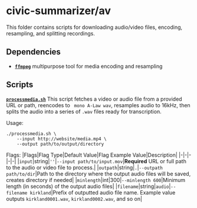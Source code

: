 # civic-summarizer/av

This folder contains scripts for downloading audio/video files, encoding, resampling, and splitting recordings.

## Dependencies
- [**`ffmpeg`**](https://ffmpeg.org/ffmpeg.html) multipurpose tool for media encoding and resampling

## Scripts

[**`processmedia.sh`**](processmedia.sh) This script fetches a video or audio file from a provided URL or path, reencodes to ` mono A-Law wav`, resamples audio to 16kHz, then splits the audio into a series of `.wav` files ready for transcription.

Usage:
```
./processmedia.sh \
    --input http://website/media.mp4 \
    --output path/to/output/directory
```

Flags:
|Flags|Flag Type|Default Value|Flag Example Value|Description|
|-|-|-|-|-|
|`input`|string|`''`|`--input path/to/input.mov`|**Required** URL or full path to the audio or video file to process.|
|`outpath`|string|`.`|`--outpath path/to/dir`|Path to the directory where the output audio files will be saved, creates directory if needed|
|`minlength`|int|300|`--minlength 600`|Minimum length (in seconds) of the output audio files|
|`filename`|string|`audio`|`--filename kirkland`|Prefix of outputted audio file name. Example value outputs `kirkland0001.wav`, `kirkland0002.wav`, and so on|




